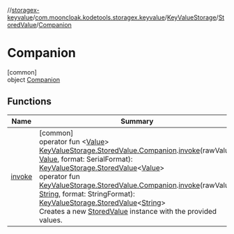 //[storagex-keyvalue](../../../../../index.md)/[com.mooncloak.kodetools.storagex.keyvalue](../../../index.md)/[KeyValueStorage](../../index.md)/[StoredValue](../index.md)/[Companion](index.md)

# Companion

[common]\
object [Companion](index.md)

## Functions

| Name | Summary |
|---|---|
| [invoke](../../../invoke.md) | [common]<br>operator fun &lt;[Value](../../../invoke.md)&gt; [KeyValueStorage.StoredValue.Companion](index.md).[invoke](../../../invoke.md)(rawValue: [Value](../../../invoke.md), format: SerialFormat): [KeyValueStorage.StoredValue](../index.md)&lt;[Value](../../../invoke.md)&gt;<br>operator fun [KeyValueStorage.StoredValue.Companion](index.md).[invoke](../../../invoke.md)(rawValue: [String](https://kotlinlang.org/api/latest/jvm/stdlib/kotlin/-string/index.html), format: StringFormat): [KeyValueStorage.StoredValue](../index.md)&lt;[String](https://kotlinlang.org/api/latest/jvm/stdlib/kotlin/-string/index.html)&gt;<br>Creates a new [StoredValue](../index.md) instance with the provided values. |
